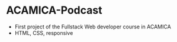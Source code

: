 # ACAMICA-Podcast

 * First project of the Fullstack Web developer course in ACAMICA
 * HTML, CSS, responsive
